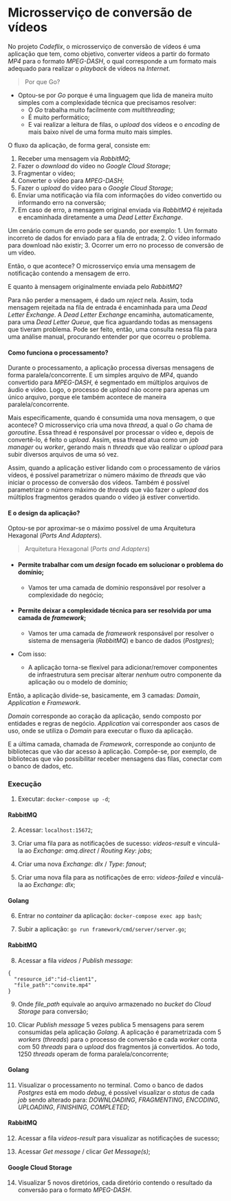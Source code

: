 # Microsserviço de conversão de vídeos

No projeto _Codeflix_, o microsserviço de conversão de vídeos é uma aplicação que tem, como objetivo, converter vídeos a partir do formato _MP4_ para o formato _MPEG-DASH_, o qual corresponde a um formato mais adequado para realizar o _playback_ de vídeos na _Internet_.

> Por que Go?

- Optou-se por _Go_ porque é uma linguagem que lida de maneira muito simples com a complexidade técnica que precisamos resolver:
  - O _Go_ trabalha muito facilmente com _multithreading_;
  - É muito performático;
  - E vai realizar a leitura de filas, o _upload_ dos vídeos e o _encoding_ de mais baixo nível de uma forma muito mais simples.

O fluxo da aplicação, de forma geral, consiste em:

1. Receber uma mensagem via _RabbitMQ_;
2. Fazer o _download_ do vídeo no _Google Cloud Storage_;
3. Fragmentar o vídeo;
4. Converter o vídeo para _MPEG-DASH_;
5. Fazer o _upload_ do vídeo para o _Google Cloud Storage_;
6. Enviar uma notificação via fila com informações do vídeo convertido ou informando erro na conversão;
7. Em caso de erro, a mensagem original enviada via _RabbitMQ_ é rejeitada e encaminhada diretamente a uma _Dead Letter Exchange_.

Um cenário comum de erro pode ser quando, por exemplo: 1. Um formato incorreto de dados for enviado para a fila de entrada; 2. O vídeo informado para download não existir; 3. Ocorrer um erro no processo de conversão de um vídeo.

Então, o que acontece? O microsserviço envia uma mensagem de notificação contendo a mensagem de erro.

E quanto à mensagem originalmente enviada pelo _RabbitMQ_?

Para não perder a mensagem, é dado um _reject_ nela. Assim, toda mensagem rejeitada na fila de entrada é encaminhada para uma _Dead Letter Exchange_. A _Dead Letter Exchange_ encaminha, automaticamente, para uma _Dead Letter Queue_, que fica aguardando todas as mensagens que tiveram problema. Pode ser feito, então, uma consulta nessa fila para uma análise manual, procurando entender por que ocorreu o problema.

#### Como funciona o processamento?

Durante o processamento, a aplicação processa diversas mensagens de forma paralela/concorrente. E um simples arquivo de _MP4_, quando convertido para _MPEG-DASH_, é segmentado em múltiplos arquivos de áudio e vídeo. Logo, o processo de _upload_ não ocorre para apenas um único arquivo, porque ele também acontece de maneira paralela/concorrente.

Mais especificamente, quando é consumida uma nova mensagem, o que acontece? O microsserviço cria uma nova _thread_, a qual o _Go_ chama de _goroutine_. Essa thread é responsável por processar o vídeo e, depois de convertê-lo, é feito o _upload_. Assim, essa thread atua como um _job manager_ ou _worker_, gerando mais n _threads_ que vão realizar o _upload_ para subir diversos arquivos de uma só vez.

Assim, quando a aplicação estiver lidando com o processamento de vários vídeos, é possível parametrizar o número máximo de _threads_ que vão iniciar o processo de conversão dos vídeos. Também é possível parametrizar o número máximo de _threads_ que vão fazer o _upload_ dos múltiplos fragmentos gerados quando o vídeo já estiver convertido.

#### E o design da aplicação?

Optou-se por aproximar-se o máximo possível de uma Arquitetura Hexagonal (_Ports And Adapters_).

> Arquitetura Hexagonal (_Ports and Adapters_)

  - #### Permite trabalhar com um _design_ focado em solucionar o problema do domínio;

    - Vamos ter uma camada de domínio responsável por resolver a complexidade do negócio;
  
  - #### Permite deixar a complexidade técnica para ser resolvida por uma camada de _framework_;

    - Vamos ter uma camada de _framework_ responsável por resolver o sistema de mensageria (_RabbitMQ_) e banco de dados (_Postgres_);
    
- Com isso:

    - A  aplicação torna-se flexível para adicionar/remover componentes de infraestrutura sem precisar alterar _nenhum_ outro componente da aplicação ou o modelo de domínio;

Então, a aplicação divide-se, basicamente, em 3 camadas: _Domain_, _Application_ e _Framework_.

_Domain_ corresponde ao coração da aplicação, sendo composto por entidades e regras de negócio. _Application_ vai corresponder aos casos de uso, onde se utiliza o _Domain_ para executar o fluxo da aplicação.

E a última camada, chamada de _Framework_, corresponde ao conjunto de bibliotecas que vão dar acesso à aplicação. Compõe-se, por exemplo, de bibliotecas que vão possibilitar receber mensagens das filas, conectar com o banco de dados, etc.

### Execução

1. Executar: `docker-compose up -d`;

#### RabbitMQ

2. Acessar: `localhost:15672`;

3. Criar uma fila para as notificações de sucesso: _videos-result_ e vinculá-la ao _Exchange_: _amq.direct_ / _Routing Key_: _jobs_;

4. Criar uma nova _Exchange_: _dlx_ / _Type_: _fanout_;

5. Criar uma nova fila para as notificações de erro: _videos-failed_ e vinculá-la ao _Exchange_: _dlx_;

#### Golang

6. Entrar no _container_ da aplicação: `docker-compose exec app bash`;

7. Subir a aplicação: `go run framework/cmd/server/server.go`;

#### RabbitMQ

8. Acessar a fila _videos_ / _Publish message_:

```
{
  "resource_id":"id-client1",
  "file_path":"convite.mp4"
}
```

9. Onde _file_path_ equivale ao arquivo armazenado no _bucket_ do _Cloud Storage_ para conversão;

10. Clicar _Publish message_ 5 vezes publica 5 mensagens para serem consumidas pela aplicação _Golang_. A aplicação é parametrizada com 5 _workers_ (_threads_) para o processo de conversão e cada _worker_ conta com 50 _threads_ para o _upload_ dos fragmentos já convertidos. Ao todo, 1250 _threads_ operam de forma paralela/concorrente;

#### Golang

11. Visualizar o processamento no terminal. Como o banco de dados _Postgres_ está em modo _debug_, é possível visualizar o _status_ de cada _job_ sendo alterado para: _DOWNLOADING_, _FRAGMENTING_, _ENCODING_, _UPLOADING_, _FINISHING_, _COMPLETED_;

#### RabbitMQ

12. Acessar a fila _videos-result_ para visualizar as notificações de sucesso;

13. Acessar _Get message_ / clicar _Get Message(s)_;

#### Google Cloud Storage

14. Visualizar 5 novos diretórios, cada diretório contendo o resultado da conversão para o formato _MPEG-DASH_.
